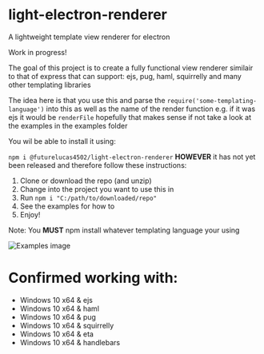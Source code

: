 # light-electron-renderer
A lightweight template view renderer for electron

Work in progress!

The goal of this project is to create a fully functional view renderer similair to that of express that can support: ejs, pug, haml, squirrelly and many other templating libraries

The idea here is that you use this and parse the `require('some-templating-language')` into this as well as the name of the render function e.g. if it was ejs it would be `renderFile` hopefully that makes sense if not take a look at the examples in the examples folder

You wil be able to install it using:

`npm i @futurelucas4502/light-electron-renderer`
**HOWEVER** it has not yet been released and therefore follow these instructions:

1. Clone or download the repo (and unzip)
2. Change into the project you want to use this in
3. Run `npm i "C:/path/to/downloaded/repo"`
4. See the examples for how to
5. Enjoy!

Note: You **MUST** npm install whatever templating language your using

![Examples image](https://github.com/futurelucas4502/light-electron-renderer/assets/screenshot.png)

# Confirmed working with:

* Windows 10 x64 & ejs
* Windows 10 x64 & haml
* Windows 10 x64 & pug
* Windows 10 x64 & squirrelly
* Windows 10 x64 & eta
* Windows 10 x64 & handlebars
